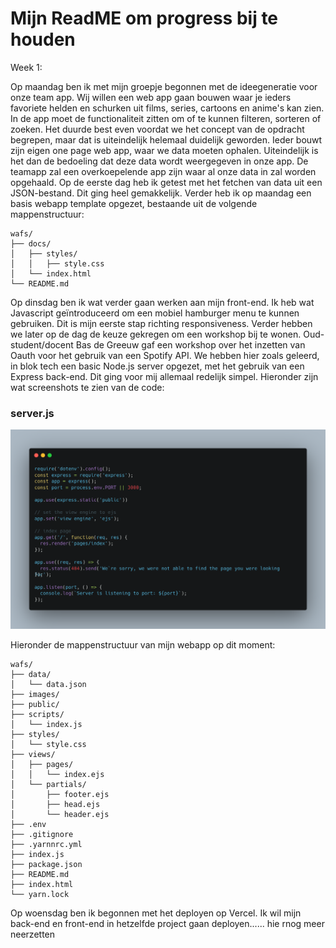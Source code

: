 # Mijn ReadME om progress bij te houden

Week 1:

Op maandag ben ik met mijn groepje begonnen met de ideegeneratie voor onze team app. Wij willen een 
web app gaan bouwen waar je ieders favoriete helden en schurken uit films, series, cartoons en anime's 
kan zien. In de app moet de functionaliteit zitten om of te kunnen filteren, sorteren of zoeken. Het 
duurde best even voordat we het concept van de opdracht begrepen, maar dat is uiteindelijk helemaal 
duidelijk geworden. Ieder bouwt zijn eigen one page web app, waar we data moeten ophalen. Uiteindelijk is 
het dan de bedoeling dat deze data wordt weergegeven in onze app. De teamapp zal een overkoepelende app 
zijn waar al onze data in zal worden opgehaald. Op de eerste dag heb ik getest met het fetchen van data uit 
een JSON-bestand. Dit ging heel gemakkelijk. Verder heb ik op maandag een basis webapp template opgezet, 
bestaande uit de volgende mappenstructuur:
```
wafs/
├── docs/
│   ├── styles/
│   │   ├── style.css
│   └── index.html
└── README.md
```
Op dinsdag ben ik wat verder gaan werken aan mijn front-end. Ik heb wat Javascript geïntroduceerd om een 
mobiel hamburger menu te kunnen gebruiken. Dit is mijn eerste stap richting responsiveness. Verder hebben 
we later op de dag de keuze gekregen om een workshop bij te wonen. Oud-student/docent Bas de Greeuw gaf een
workshop over het inzetten van Oauth voor het gebruik van een Spotify API. We hebben hier zoals geleerd,
in blok tech een basic Node.js server opgezet, met het gebruik van een Express back-end. Dit ging voor mij
allemaal redelijk simpel. Hieronder zijn wat screenshots te zien van de code:

### server.js
<img src="readme-images/carbon.png" alt="">

Hieronder de mappenstructuur van mijn webapp op dit moment:
```
wafs/
├── data/
│   └── data.json
├── images/
├── public/
├── scripts/
│   └── index.js
├── styles/
│   └── style.css
├── views/
│   ├── pages/
│   │   └── index.ejs
│   └── partials/
│       ├── footer.ejs
│       ├── head.ejs
│       └── header.ejs
├── .env
├── .gitignore
├── .yarnnrc.yml
├── index.js
├── package.json
├── README.md
├── index.html
└── yarn.lock
```
Op woensdag ben ik begonnen met het deployen op Vercel. Ik wil mijn back-end en front-end in hetzelfde 
project gaan deployen...... hie rnog meer neerzetten